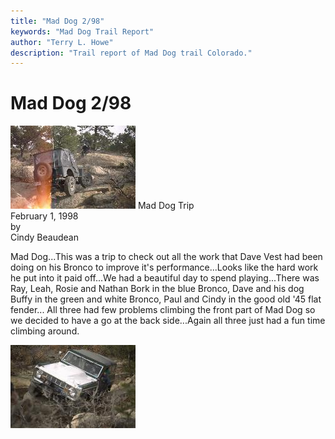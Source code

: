 ```yaml
---
title: "Mad Dog 2/98"
keywords: "Mad Dog Trail Report"
author: "Terry L. Howe"
description: "Trail report of Mad Dog trail Colorado."
---
```

# Mad Dog 2/98

![Paul on Mad Dog](../../../img/terry/trail/md980201.jpg) Mad Dog Trip  
February 1, 1998  
by  
Cindy Beaudean  

Mad Dog...This was a trip to check out all the work that Dave Vest had been doing on his Bronco to improve it's performance...Looks like the hard work he put into it paid off...We had a beautiful day to spend playing...There was Ray, Leah, Rosie and Nathan Bork in the blue Bronco, Dave and his dog Buffy in the green and white Bronco, Paul and Cindy in the good old '45 flat fender... All three had few problems climbing the front part of Mad Dog so we decided to have a go at the back side...Again all three just had a fun time climbing around. 

![Dave on Mad Dog](../../../img/terry/trail/md980202.jpg)
